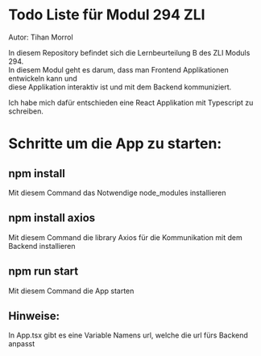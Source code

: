 # Todo Liste für Modul 294 ZLI

<bold>Autor: Tihan Morrol</bold>  

In diesem Repository befindet sich die Lernbeurteilung B des ZLI Moduls 294.  
In diesem Modul geht es darum, dass man Frontend Applikationen entwickeln kann und  
diese Applikation interaktiv ist und mit dem Backend kommuniziert.  

Ich habe mich dafür entschieden eine React Applikation mit Typescript zu schreiben.  

# Schritte um die App zu starten:  
## npm install  
Mit diesem Command das Notwendige node_modules installieren

## npm install axios  
Mit diesem Command die library Axios für die Kommunikation mit dem Backend installieren  

## npm run start  
Mit diesem Command die App starten  

## Hinweise:  
In App.tsx gibt es eine Variable Namens url, welche die url fürs Backend anpasst  



